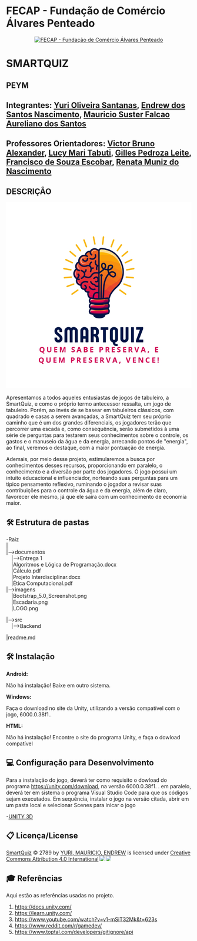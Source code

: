 
# FECAP - Fundação de Comércio Álvares Penteado

<p align="center">
<a href= "https://www.fecap.br/"><img src="https://encrypted-tbn0.gstatic.com/images?q=tbn:ANd9GcRhZPrRa89Kma0ZZogxm0pi-tCn_TLKeHGVxywp-LXAFGR3B1DPouAJYHgKZGV0XTEf4AE&usqp=CAU" alt="FECAP - Fundação de Comércio Álvares Penteado" border="0"></a>
</p>

# SMARTQUIZ

## PEYM

## Integrantes: <a href="https://github.com/yursx">Yuri Oliveira Santanas</a>, <a href="https://github.com/EndrewFMA">Endrew dos Santos Nascimento</a>, <a href="https://github.com/MauSuster">Mauricio Suster Falcao Aureliano dos Santos</a>

## Professores Orientadores: <a href="https://www.linkedin.com/in/victorbarq/">Victor Bruno Alexander</a>, <a href="https://www.linkedin.com/in/lucymari/">Lucy Mari Tabuti</a>, <a href="https://www.linkedin.com/in/gillespleite">Gilles Pedroza Leite</a>, <a href="https://www.linkedin.com/in/franciscoescobar">Francisco de Souza Escobar</a>, <a href="https://www.linkedin.com/in/remuniz">Renata Muniz do Nascimento</a>

## DESCRIÇÃO

<p align="center">
  <img src="https://github.com/2025-1-NCC1/Projeto3/blob/main/imagens/LOGO%20-%20SmartQuiz_page-0001.jpg" alt="LOGO" border="0">

  
Apresentamos a todos aqueles entusiastas de jogos de tabuleiro, a SmartQuiz, e como o próprio termo antecessor ressalta, um jogo de tabuleiro. Porém, ao invés
de se basear em tabuleiros clássicos, com quadrado e casas a serem avançadas, a SmartQuiz tem seu próprio caminho que é um dos grandes diferenciais, os jogadores
terão que percorrer uma escada e, como consequência, serão submetidos à uma série de perguntas para testarem seus conhecimentos sobre o controle, os gastos e o
manuseio da água e da energia, arrecando pontos de "energia", ao final, veremos o destaque, com a maior pontuação de energia.

Ademais, por meio desse projeto, estimularemos a busca por conhecimentos desses recursos, proporcionando em paralelo, o conhecimento e a diversão por parte
dos jogadores. O jogo possui um intuito educacional e influenciador, norteando suas perguntas para um tipico pensamento reflexivo, ruminando o jogador a revisar
suas contribuições para o controle da água e da energia, além de claro, favorecer ele mesmo, já que ele saíra com um conhecimento de economia maior.


## 🛠 Estrutura de pastas

-Raiz<br>
|<br>
|-->documentos<br>
  &emsp;|-->Entrega 1<br>
  &emsp;|Algoritmos e Lógica de Programação.docx<br>
  &emsp;|Cálculo.pdf<br>
  &emsp;|Projeto Interdisciplinar.docx<br>
  &emsp;|Ética Computacional.pdf<br>
|-->imagens<br>
&emsp;|Bootstrap_5.0_Screenshot.png<br>
&emsp;|Escadaria.png<br>
&emsp;|LOGO.png<br>

|-->src<br>
  &emsp;|-->Backend<br>
  
|readme.md<br>

## 🛠 Instalação

<b>Android:</b>

Não há instalação! 
Baixe em outro sistema.


<b>Windows:</b>


Faça o download no site da Unity, utilizando a versão compatível com o jogo, 6000.0.38f1..


<b>HTML:</b>

Não há instalação!
Encontre o site do programa Unity, e faça o dowload compatível

## 💻 Configuração para Desenvolvimento

Para a instalação do jogo, deverá ter como requisito o dowload do programa https://unity.com/download, na versão 6000.0.38f1. .
em paralelo, deverá ter em sistema o programa Visual Studio Code para que os códigos sejam executados. Em sequência, instalar o jogo na versão
citada, abrir em um pasta local e selecionar Scenes para inicar o jogo

-<a href= "https://unity.com/download">UNITY 3D</a>


## 📋 Licença/License

 <a href="https://github.com/2025-1-NCC1/Projeto3.git">SmartQuiz</a> © 2789 by <a href="https://github.com/yursx https://github.com/EndrewFMA  https://github.com/MauSuster">YURI, MAURICIO, ENDREW</a> is licensed under <a href="https://creativecommons.org/licenses/by/4.0/">Creative Commons Attribution 4.0 International</a><img src="https://mirrors.creativecommons.org/presskit/icons/cc.svg" style="max-width: 1em;max-height:1em;margin-left: .2em;"><img src="https://mirrors.creativecommons.org/presskit/icons/by.svg" style="max-width: 1em;max-height:1em;margin-left: .2em;"> 

## 🎓 Referências

Aqui estão as referências usadas no projeto.

1. <https://docs.unity.com/>
2. <https://learn.unity.com/>
3. <https://www.youtube.com/watch?v=v1-mSiT32Mk&t=623s>
4. <https://www.reddit.com/r/gamedev/>
5. <https://www.toptal.com/developers/gitignore/api>
